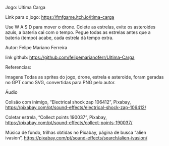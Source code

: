 Jogo: Ultima Carga

Link para o jogo: https://fmfgame.itch.io/ltima-carga

Use W A S D para mover o drone. Colete as estrelas, evite os asteroides azuis, a bateria cai com o tempo. Pegue todas as estrelas antes que a bateria (tempo) acabe, cada estrela dá tempo extra.

Autor: Felipe Mariano Ferreira

link github: https://github.com/felipemarianoferr/Ultima-Carga

Referencias:

Imagens
Todas as sprites do jogo, drone, estrela e asteroide, foram geradas no GPT como SVG, convertidas para PNG pelo autor.

Áudio

Colisão com inimigo, “Electrical shock zap 106412”, Pixabay, https://pixabay.com/pt/sound-effects/electrical-shock-zap-106412/

Coletar estrela, “Collect points 190037”, Pixabay, https://pixabay.com/pt/sound-effects/collect-points-190037/

Música de fundo, trilhas obtidas no Pixabay, página de busca “alien ivasion”, https://pixabay.com/pt/sound-effects/search/alien-ivasion/

